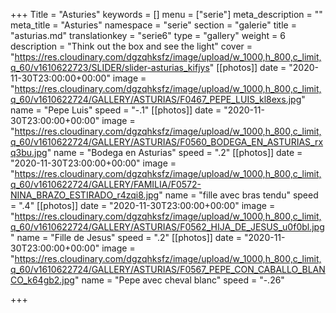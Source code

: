 +++
Title = "Asturies"
keywords = []
menu = ["serie"]
meta_description = ""
meta_title = "Asturies"
namespace = "serie"
section = "galerie"
title = "asturias.md"
translationkey = "serie6"
type = "gallery"
weight = 6
description = "Think out the box and see the light"
cover = "https://res.cloudinary.com/dgzqhksfz/image/upload/w_1000,h_800,c_limit,q_60/v1610622723/SLIDER/slider-asturias_kifjys"
[[photos]]
date = "2020-11-30T23:00:00+00:00"
image = "https://res.cloudinary.com/dgzqhksfz/image/upload/w_1000,h_800,c_limit,q_60/v1610622724/GALLERY/ASTURIAS/F0467_PEPE_LUIS_kl8exs.jpg"
name = "Pepe Luis"
speed = "-.1"
[[photos]]
date = "2020-11-30T23:00:00+00:00"
image = "https://res.cloudinary.com/dgzqhksfz/image/upload/w_1000,h_800,c_limit,q_60/v1610622724/GALLERY/ASTURIAS/F0560_BODEGA_EN_ASTURIAS_rxq3bu.jpg"
name = "Bodega en Asturias"
speed = ".2"
[[photos]]
date = "2020-11-30T23:00:00+00:00"
image = "https://res.cloudinary.com/dgzqhksfz/image/upload/w_1000,h_800,c_limit,q_60/v1610622724/GALLERY/FAMILIA/F0572-NINA_BRAZO_ESTIRADO_r4zqi8.jpg"
name = "fille avec bras tendu"
speed = ".4"
[[photos]]
date = "2020-11-30T23:00:00+00:00"
image = "https://res.cloudinary.com/dgzqhksfz/image/upload/w_1000,h_800,c_limit,q_60/v1610622724/GALLERY/ASTURIAS/F0562_HIJA_DE_JESUS_u0f0bl.jpg"
name = "Fille de Jesus"
speed = ".2"
[[photos]]
date = "2020-11-30T23:00:00+00:00"
image = "https://res.cloudinary.com/dgzqhksfz/image/upload/w_1000,h_800,c_limit,q_60/v1610622724/GALLERY/ASTURIAS/F0567_PEPE_CON_CABALLO_BLANCO_k64gb2.jpg"
name = "Pepe avec cheval blanc"
speed = "-.26"

+++
